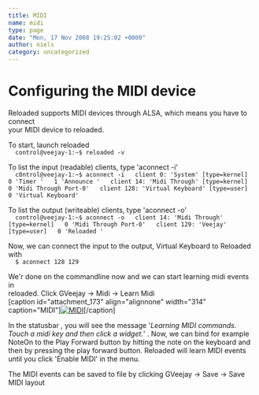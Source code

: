 ```yaml
---
title: MIDI
name: midi
type: page
date: "Mon, 17 Nov 2008 19:25:02 +0000"
author: niels
category: uncategorized
---
```

# Configuring the MIDI device  

Reloaded supports MIDI devices through ALSA, which means you have to connect  
your MIDI device to reloaded.  

To start, launch reloaded  
`  
control@veejay-1:~$ reloaded -v  
`  

To list the input (readable) clients, type 'aconnect -i'  
`  
c0ntrol@veejay-1:~$ aconnect -i  
client 0: 'System' [type=kernel]  
0 'Timer '  
1 'Announce '  
client 14: 'Midi Through' [type=kernel]  
0 'Midi Through Port-0'  
client 128: 'Virtual Keyboard' [type=user]  
0 'Virtual Keyboard'  
`  

To list the output (writeable) clients, type 'aconnect -o'  
`  
control@veejay-1:~$ aconnect -o  
client 14: 'Midi Through' [type=kernel]  
0 'Midi Through Port-0'  
client 129: 'Veejay' [type=user]  
0 'Reloaded '  
`  

Now, we can connect the input to the output, Virtual Keyboard to Reloaded with  
`  
$ aconnect 128 129  
`  

We'r done on the commandline now and we can start learning midi events in  
reloaded. Click GVeejay -> Midi -> Learn Midi  
[caption id="attachment_173" align="alignnone" width="314" caption="MIDI"][![MIDI](http://www.veejayhq.net/wp-content/uploads/2008/11/midi.png "MIDI - menuitem")](http://www.veejayhq.net/wp-content/uploads/2008/11/midi.png)[/caption]  

In the statusbar , you will see the message '*Learning MIDI commands. Touch a midi key and then click a widget.*' . Now, we can bind for example NoteOn to the Play Forward button by hitting the note on the keyboard and then by pressing the play forward button. Reloaded will learn MIDI events until you click 'Enable MIDI' in the menu.  

The MIDI events can be saved to file by clicking GVeejay -> Save -> Save MIDI layout